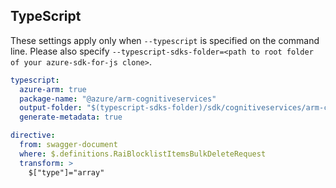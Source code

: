 ## TypeScript

These settings apply only when `--typescript` is specified on the command line.
Please also specify `--typescript-sdks-folder=<path to root folder of your azure-sdk-for-js clone>`.

``` yaml $(typescript)
typescript:
  azure-arm: true
  package-name: "@azure/arm-cognitiveservices"
  output-folder: "$(typescript-sdks-folder)/sdk/cognitiveservices/arm-cognitiveservices"
  generate-metadata: true
```

```yaml
directive:
  from: swagger-document
  where: $.definitions.RaiBlocklistItemsBulkDeleteRequest
  transform: >
    $["type"]="array"
```